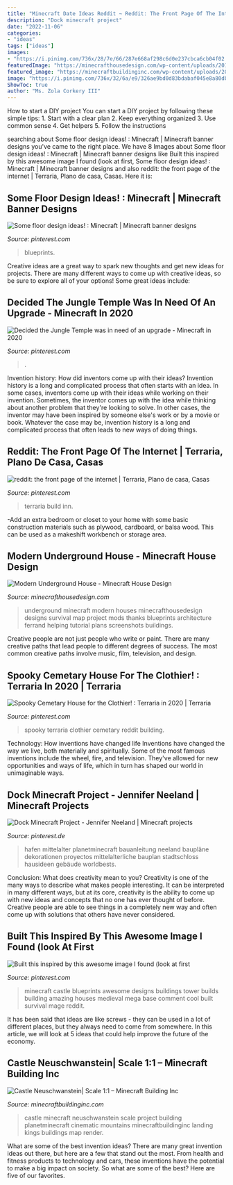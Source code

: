 ```yaml
---
title: "Minecraft Date Ideas Reddit ~ Reddit: The Front Page Of The Internet"
description: "Dock minecraft project"
date: "2022-11-06"
categories:
- "ideas"
tags: ["ideas"]
images:
- "https://i.pinimg.com/736x/28/7e/66/287e668af298c6d0e237cbca6cb04f02.jpg"
featuredImage: "https://minecrafthousedesign.com/wp-content/uploads/2017/01/Modern-Underground-House-by-Zauer-Minecraft-3.jpg"
featured_image: "https://minecraftbuildinginc.com/wp-content/uploads/2015/03/Castle-Neuschwanstein-in-Minecraft-Scale-1-to-1-Project-building-ideas-mountains-3.jpg"
image: "https://i.pinimg.com/736x/32/6a/e9/326ae9bd0d83bdabaf045e8a80dbc296.jpg"
ShowToc: true
author: "Ms. Zola Corkery III"
---
```



How to start a DIY project
You can start a DIY project by following these simple tips: 1. Start with a clear plan 2. Keep everything organized 3. Use common sense 4. Get helpers 5. Follow the instructions 
	

		
searching about Some floor design ideas! : Minecraft | Minecraft banner designs you've came to the right place. We have 8 Images about Some floor design ideas! : Minecraft | Minecraft banner designs like Built this inspired by this awesome image I found (look at first, Some floor design ideas! : Minecraft | Minecraft banner designs and also reddit: the front page of the internet | Terraria, Plano de casa, Casas. Here it is:
		
    
## Some Floor Design Ideas! : Minecraft | Minecraft Banner Designs

<img loading=lazy src="https://i.pinimg.com/736x/4b/2d/c4/4b2dc4a023b749c83ae54151bbb1f553.jpg" onerror="this.onerror=null;this.src='https://tse3.mm.bing.net/th?id=OIP.nbkKP9z2mgLV3zQlGuSIjQHaHY&amp;pid=15.1';" alt="Some floor design ideas! : Minecraft | Minecraft banner designs">

_Source: pinterest.com_

>blueprints. 

	

Creative ideas are a great way to spark new thoughts and get new ideas for projects. There are many different ways to come up with creative ideas, so be sure to explore all of your options! Some great ideas include:

    
## Decided The Jungle Temple Was In Need Of An Upgrade - Minecraft In 2020

<img loading=lazy src="https://i.pinimg.com/736x/57/9f/73/579f73933cdcbbefc988ef8fb60a6414.jpg" onerror="this.onerror=null;this.src='https://tse1.mm.bing.net/th?id=OIP.YV8HHG9-bZOjS3o64lCgCgHaHa&amp;pid=15.1';" alt="Decided the Jungle Temple was in need of an upgrade - Minecraft in 2020">

_Source: pinterest.com_

>. 

	

Invention history: How did inventors come up with their ideas?
Invention history is a long and complicated process that often starts with an idea. In some cases, inventors come up with their ideas while working on their invention. Sometimes, the inventor comes up with the idea while thinking about another problem that they're looking to solve. In other cases, the inventor may have been inspired by someone else's work or by a movie or book. Whatever the case may be, invention history is a long and complicated process that often leads to new ways of doing things.

    
## Reddit: The Front Page Of The Internet | Terraria, Plano De Casa, Casas

<img loading=lazy src="https://i.pinimg.com/736x/59/31/1d/59311d4dabe897b53deba41311749e8f.jpg" onerror="this.onerror=null;this.src='https://tse4.mm.bing.net/th?id=OIP.ESNRRZyeVFVJZc4055MrKgHaD7&amp;pid=15.1';" alt="reddit: the front page of the internet | Terraria, Plano de casa, Casas">

_Source: pinterest.com_

>terraria build inn. 

	

-Add an extra bedroom or closet to your home with some basic construction materials such as plywood, cardboard, or balsa wood. This can be used as a makeshift workbench or storage area. 

    
## Modern Underground House - Minecraft House Design

<img loading=lazy src="https://minecrafthousedesign.com/wp-content/uploads/2017/01/Modern-Underground-House-by-Zauer-Minecraft-3.jpg" onerror="this.onerror=null;this.src='https://tse1.mm.bing.net/th?id=OIP.NAJjEWJczhYz5D7BCrNfBQHaEK&amp;pid=15.1';" alt="Modern Underground House - Minecraft House Design">

_Source: minecrafthousedesign.com_

>underground minecraft modern houses minecrafthousedesign designs survival map project mods thanks blueprints architecture ferrand helping tutorial plans screenshots buildings. 

	

Creative people are not just people who write or paint. There are many creative paths that lead people to different degrees of success. The most common creative paths involve music, film, television, and design.

    
## Spooky Cemetary House For The Clothier! : Terraria In 2020 | Terraria

<img loading=lazy src="https://i.pinimg.com/736x/28/7e/66/287e668af298c6d0e237cbca6cb04f02.jpg" onerror="this.onerror=null;this.src='https://tse3.mm.bing.net/th?id=OIP.OVIeVnGo--UGXAqYYoLFmQHaIE&amp;pid=15.1';" alt="Spooky Cemetary House for the Clothier! : Terraria in 2020 | Terraria">

_Source: pinterest.com_

>spooky terraria clothier cemetary reddit building. 

	

Technology: How inventions have changed life
Inventions have changed the way we live, both materially and spiritually. Some of the most famous inventions include the wheel, fire, and television. They've allowed for new opportunities and ways of life, which in turn has shaped our world in unimaginable ways.

    
## Dock Minecraft Project - Jennifer Neeland | Minecraft Projects

<img loading=lazy src="https://i.pinimg.com/736x/32/6a/e9/326ae9bd0d83bdabaf045e8a80dbc296.jpg" onerror="this.onerror=null;this.src='https://tse3.mm.bing.net/th?id=OIP.xgteAojfwoHZMh8kI6PuRwHaD6&amp;pid=15.1';" alt="Dock Minecraft Project - Jennifer Neeland | Minecraft projects">

_Source: pinterest.de_

>hafen mittelalter planetminecraft bauanleitung neeland baupläne dekorationen proyectos mittelalterliche bauplan stadtschloss hausideen gebäude worldbests. 

	

Conclusion: What does creativity mean to you?
Creativity is one of the many ways to describe what makes people interesting. It can be interpreted in many different ways, but at its core, creativity is the ability to come up with new ideas and concepts that no one has ever thought of before. Creative people are able to see things in a completely new way and often come up with solutions that others have never considered.

    
## Built This Inspired By This Awesome Image I Found (look At First

<img loading=lazy src="https://i.pinimg.com/736x/72/4e/6f/724e6f19e0173b63911389e75c5b9528.jpg" onerror="this.onerror=null;this.src='https://tse2.mm.bing.net/th?id=OIP.KZR0zCUe0827QoZY6AWwJgHaJ3&amp;pid=15.1';" alt="Built this inspired by this awesome image I found (look at first">

_Source: pinterest.com_

>minecraft castle blueprints awesome designs buildings tower builds building amazing houses medieval mega base comment cool built survival mage reddit. 

	

It has been said that ideas are like screws - they can be used in a lot of different places, but they always need to come from somewhere. In this article, we will look at 5 ideas that could help improve the future of the economy.

    
## Castle Neuschwanstein| Scale 1:1 – Minecraft Building Inc

<img loading=lazy src="https://minecraftbuildinginc.com/wp-content/uploads/2015/03/Castle-Neuschwanstein-in-Minecraft-Scale-1-to-1-Project-building-ideas-mountains-3.jpg" onerror="this.onerror=null;this.src='https://tse3.mm.bing.net/th?id=OIP.6v-mYBIRyYo7VVPmkuLWDQHaEK&amp;pid=15.1';" alt="Castle Neuschwanstein| Scale 1:1 – Minecraft Building Inc">

_Source: minecraftbuildinginc.com_

>castle minecraft neuschwanstein scale project building planetminecraft cinematic mountains minecraftbuildinginc landing kings buildings map render. 

	

What are some of the best invention ideas?
There are many great invention ideas out there, but here are a few that stand out the most. From health and fitness products to technology and cars, these inventions have the potential to make a big impact on society. So what are some of the best? Here are five of our favorites.

